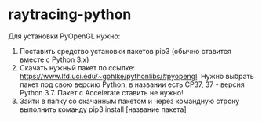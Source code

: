 # raytracing-python
Для установки PyOpenGL нужно:
1) Поставить средство установки пакетов pip3 (обычно ставится вместе с Python 3.x)
2) Скачать нужный пакет по ссылке: https://www.lfd.uci.edu/~gohlke/pythonlibs/#pyopengl. 
   Нужно выбрать пакет под свою версию Python, в названии есть CP37, 37 - версия Python 3.7. 
   Пакет с Accelerate ставить не нужно!
3) Зайти в папку со скачанным пакетом и через командную строку выполнить команду 
   pip3 install [название пакета]